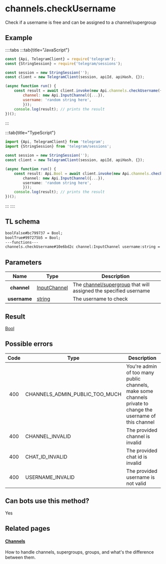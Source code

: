 # channels.checkUsername

Check if a username is free and can be assigned to a channel/supergroup

## Example

::::tabs
:::tab{title="JavaScript"}

```js
const {Api, TelegramClient} = require('telegram');
const {StringSession} = require('telegram/sessions');

const session = new StringSession('');
const client = new TelegramClient(session, apiId, apiHash, {});

(async function run() {
    const result = await client.invoke(new Api.channels.checkUsername({
		channel: new Api.InputChannel({...}),
		username: 'random string here',
		}));
    console.log(result); // prints the result
})();

```

:::

:::tab{title="TypeScript"}

```ts
import {Api, TelegramClient} from 'telegram';
import {StringSession} from 'telegram/sessions';

const session = new StringSession('');
const client = new TelegramClient(session, apiId, apiHash, {});

(async function run() {
    const result: Api.Bool = await client.invoke(new Api.channels.checkUsername({
		channel: new Api.InputChannel({...}),
		username: 'random string here',
		}));
    console.log(result); // prints the result
})();

```

:::
::::

## TL schema

```txt
boolFalse#bc799737 = Bool;
boolTrue#997275b5 = Bool;
---functions---
channels.checkUsername#10e6bd2c channel:InputChannel username:string = Bool;
```

## Parameters

|     Name     | Type                                                        | Description                                                                                               |
| :----------: | ----------------------------------------------------------- | --------------------------------------------------------------------------------------------------------- |
| **channel**  | [InputChannel](https://core.telegram.org/type/InputChannel) | The [channel/supergroup](https://core.telegram.org/api/channel) that will assigned the specified username |
| **username** | [string](https://core.telegram.org/type/string)             | The username to check                                                                                     |

## Result

[Bool](https://core.telegram.org/type/Bool)

## Possible errors

| Code | Type                           | Description                                                                                                 |
| :--: | ------------------------------ | ----------------------------------------------------------------------------------------------------------- |
| 400  | CHANNELS_ADMIN_PUBLIC_TOO_MUCH | You're admin of too many public channels, make some channels private to change the username of this channel |
| 400  | CHANNEL_INVALID                | The provided channel is invalid                                                                             |
| 400  | CHAT_ID_INVALID                | The provided chat id is invalid                                                                             |
| 400  | USERNAME_INVALID               | The provided username is not valid                                                                          |

## Can bots use this method?

Yes

## Related pages

#### [Channels](https://core.telegram.org/api/channel)

How to handle channels, supergroups, groups, and what's the difference between them.
